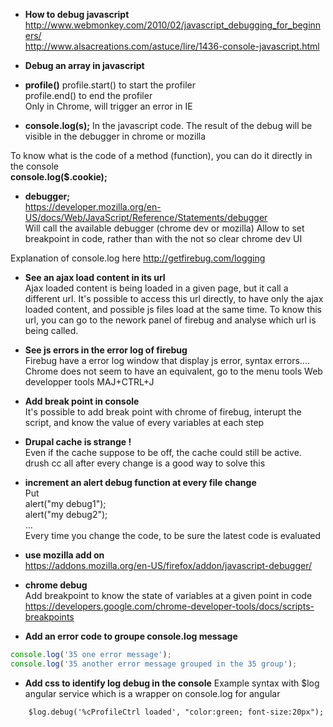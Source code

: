 * **How to debug javascript**   
http://www.webmonkey.com/2010/02/javascript_debugging_for_beginners/   
http://www.alsacreations.com/astuce/lire/1436-console-javascript.html

* **Debug an array in javascript**

* **profile()**
profile.start() to start the profiler   
profile.end() to end the profiler   
Only in Chrome, will trigger an error in IE

* **console.log(s);**
In the javascript code. 
The result of the debug will be visible in the debugger in chrome or mozilla

To know what is the code of a method (function), you can do it directly in the console   
**console.log($.cookie);**

* **debugger;**  
https://developer.mozilla.org/en-US/docs/Web/JavaScript/Reference/Statements/debugger    
Will call the available debugger (chrome dev or mozilla) 
Allow to set breakpoint in code, rather than with the not so clear chrome dev UI   

Explanation of console.log here
http://getfirebug.com/logging

* **See an ajax load content in its url**   
Ajax loaded content is being loaded in a given page, but it call a different url. 
It's possible to access this url directly, to have only the ajax loaded content, and possible js files load at the same time. To know this url, you can go to the nework panel of firebug and analyse which url is being called.

* **See js errors in the error log of firebug**   
Firebug have a error log window that display js error, syntax errors....
Chrome does not seem to have an equivalent, go to the menu tools Web developper tools 
MAJ+CTRL+J

* **Add break point in console**   
It's possible to add break point with chrome of firebug, interupt the script, and know the value of every variables at each step

* **Drupal cache is strange !**   
Even if the cache suppose to be off, the cache could still be active. 
drush cc all after every change is a good way to solve this 

* **increment an alert debug function at every file change**   
Put    
alert("my debug1");   
alert("my debug2");   
...   
Every time you change the code, to be sure the latest code is evaluated   

* **use mozilla add on**   
https://addons.mozilla.org/en-US/firefox/addon/javascript-debugger/

* **chrome debug**   
Add breakpoint to know the state of variables at a given point in code
https://developers.google.com/chrome-developer-tools/docs/scripts-breakpoints

* **Add an error code to groupe console.log message**
````js
console.log('35 one error message'); 
console.log('35 another error message grouped in the 35 group'); 
````

* **Add css to identify log debug in the console** 
Example syntax with $log angular service which is a wrapper on console.log for angular
````
    $log.debug('%cProfileCtrl loaded', "color:green; font-size:20px");
````

